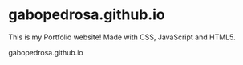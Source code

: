 # gabopedrosa.github.io

This is my Portfolio website!
Made with CSS, JavaScript and HTML5.

gabopedrosa.github.io

